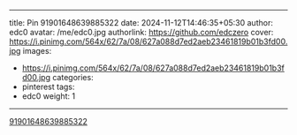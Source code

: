 
---
title: Pin 91901648639885322
date: 2024-11-12T14:46:35+05:30
author: edc0
avatar: /me/edc0.jpg
authorlink: https://github.com/edczero
cover: https://i.pinimg.com/564x/62/7a/08/627a088d7ed2aeb23461819b01b3fd00.jpg
images:
   - https://i.pinimg.com/564x/62/7a/08/627a088d7ed2aeb23461819b01b3fd00.jpg
categories:
  - pinterest
tags:
  - edc0
weight: 1
---

<!--more-->

[91901648639885322](https://in.pinterest.com/pin/91901648639885322/)

	